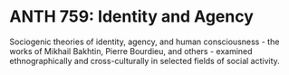 # ANTH 759: Identity and Agency

Sociogenic theories of identity, agency, and human consciousness - the works of Mikhail Bakhtin, Pierre Bourdieu, and others - examined ethnographically and cross-culturally in selected fields of social activity.